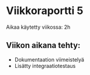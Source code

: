 # Viikkoraportti 5

Aikaa käytetty viikossa: 2h

## Viikon aikana tehty:

- Dokumentaation viimeistelyä
- Lisätty integraatiotestaus
